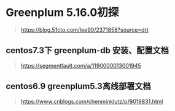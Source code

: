 
# Greenplum 5.16.0初探
> https://blog.51cto.com/lee90/2371858?source=drt

##  centos7.3下 greenplum-db 安装、配置文档
> https://segmentfault.com/a/1190000013001945

## centos6.9 greenplum5.3离线部署文档
> https://www.cnblogs.com/chenminklutz/p/9019831.html
